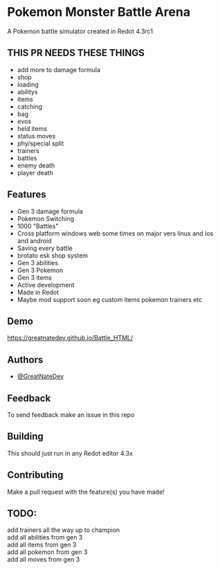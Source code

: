 
# Pokemon Monster Battle Arena

A Pokemon battle simulator created in Redot 4.3rc1
## THIS PR NEEDS THESE THINGS
- add more to damage formula
- shop
- loading
- abilitys
- items
- catching
- bag
- evos
- held items
- status moves
- phy/special split
- trainers
- battles
- enemy death
- player death


## Features

- Gen 3 damage formula
- Pokemon Switching
- 1000 "Battles"
- Cross platform windows web some times on major vers linux and ios and android
- Saving every battle
- brotato esk shop system
- Gen 3 abilities
- Gen 3 Pokemon
- Gen 3 items
- Active development
- Made in Redot
- Maybe mod support soon eg custom items pokemon trainers etc
## Demo
https://greatnatedev.github.io/Battle_HTML/
## Authors

- [@GreatNateDev](https://www.github.com/GreatNateDev)


## Feedback
To send feedback make an issue in this repo
## Building
This should just run in any Redot editor 4.3x
## Contributing
Make a pull request with the feature(s) you have made!

## TODO:
add trainers all the way up to champion\
add all abilities from gen 3\
add all items from gen 3\
add all pokemon from gen 3\
add all moves from gen 3
